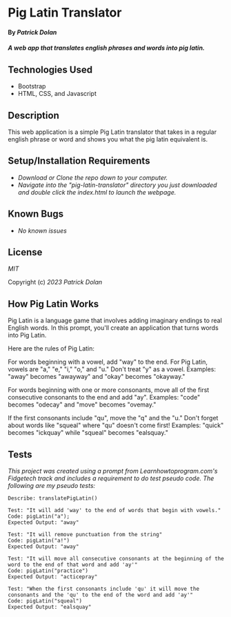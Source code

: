 # Pig Latin Translator

#### By _**Patrick Dolan**_

#### _A web app that translates english phrases and words into pig latin._  

<!-- ## Github Pages Link -->
<!-- [Link name](Link here) -->

## Technologies Used
* Bootstrap
* HTML, CSS, and Javascript  

## Description

This web application is a simple Pig Latin translator that takes in a regular english phrase or word and shows you what the pig latin equivalent is.

## Setup/Installation Requirements

* _Download or Clone the repo down to your computer._
* _Navigate into the "pig-latin-translator" directory you just downloaded and double click the index.html to launch the webpage._

## Known Bugs  
* _No known issues_

## License

_MIT_

Copyright (c) _2023_ _Patrick Dolan_

## How Pig Latin Works
Pig Latin is a language game that involves adding imaginary endings to real English words. In this prompt, you'll create an application that turns words into Pig Latin.

Here are the rules of Pig Latin:

For words beginning with a vowel, add "way" to the end. For Pig Latin, vowels are "a," "e," "i," "o," and "u." Don't treat "y" as a vowel. Examples: "away" becomes "awayway" and "okay" becomes "okayway."

For words beginning with one or more consonants, move all of the first consecutive consonants to the end and add "ay". Examples: "code" becomes "odecay" and "move" becomes "ovemay."

If the first consonants include "qu", move the "q" and the "u." Don't forget about words like "squeal" where "qu" doesn't come first! Examples: "quick" becomes "ickquay" while "squeal" becomes "ealsquay."

## Tests

*This project was created using a prompt from Learnhowtoprogram.com's Fidgetech track and includes a requirement to do test pseudo code. The following are my pseudo tests:*

```
Describe: translatePigLatin()
```

```
Test: "It will add 'way' to the end of words that begin with vowels."  
Code: pigLatin("a");  
Expected Output: "away"  
```

```
Test: "It will remove punctuation from the string"
Code: pigLatin("a!")
Expected Output: "away"
```

```
Test: "It will move all consecutive consonants at the beginning of the word to the end of that word and add 'ay'"
Code: pigLatin("practice")
Expected Output: "acticepray"
```

```
Test: "When the first consonants include 'qu' it will move the consonants and the 'qu' to the end of the word and add 'ay'"
Code: pigLatin("squeal")
Expected Output: "ealsquay"
```

